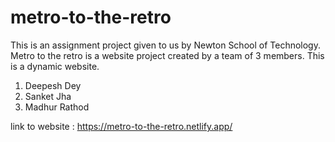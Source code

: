 # metro-to-the-retro
This is an assignment project given to us by Newton School of Technology.
Metro to the retro is a website project created by a team of 3 members.
This is a dynamic website.
1. Deepesh Dey
2. Sanket Jha
3. Madhur Rathod

link to website : https://metro-to-the-retro.netlify.app/
